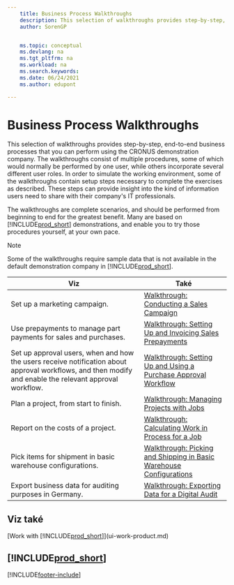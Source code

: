 ```yaml
---
    title: Business Process Walkthroughs
    description: This selection of walkthroughs provides step-by-step, end-to-end business processes that you can perform using the CRONUS demonstration company.
    author: SorenGP


    ms.topic: conceptual
    ms.devlang: na
    ms.tgt_pltfrm: na
    ms.workload: na
    ms.search.keywords:
    ms.date: 06/24/2021
    ms.author: edupont

---
```

# Business Process Walkthroughs

This selection of walkthroughs provides step-by-step, end-to-end business processes that you can perform using the CRONUS demonstration company. The walkthroughs consist of multiple procedures, some of which would normally be performed by one user, while others incorporate several different user roles. In order to simulate the working environment, some of the walkthroughs contain setup steps necessary to complete the exercises as described. These steps can provide insight into the kind of information users need to share with their company's IT professionals.

The walkthroughs are complete scenarios, and should be performed from beginning to end for the greatest benefit. Many are based on [!INCLUDE[prod_short](includes/prod_short.md)] demonstrations, and enable you to try those procedures yourself, at your own pace.

> [!NOTE]
> Some of the walkthroughs require sample data that is not available in the default demonstration company in [!INCLUDE[prod_short](includes/prod_short.md)]. <!--For more information, see [Sandbox Environments](admin-sandbox-environments.md). -->

| Viz | Také |
|--------|---------|  
| Set up a marketing campaign. | [Walkthrough: Conducting a Sales Campaign](walkthrough-conducting-a-sales-campaign.md) |
| Use prepayments to manage part payments for sales and purchases. <!-- **Requires complete sample data** --> | [Walkthrough: Setting Up and Invoicing Sales Prepayments](walkthrough-setting-up-and-invoicing-sales-prepayments.md) |
| Set up approval users, when and how the users receive notification about approval workflows, and then modify and enable the relevant approval workflow. | [Walkthrough: Setting Up and Using a Purchase Approval Workflow](walkthrough-setting-up-and-using-a-purchase-approval-workflow.md) |
| Plan a project, from start to finish. <!-- **Requires complete sample data** --> | [Walkthrough: Managing Projects with Jobs](walkthrough-managing-projects-with-jobs.md) |
| Report on the costs of a project. <!-- **Requires complete sample data** --> | [Walkthrough: Calculating Work in Process for a Job](walkthrough-calculating-work-in-process-for-a-job.md) |
| Pick items for shipment in basic warehouse configurations. <!-- **Requires complete sample data** --> | [Walkthrough: Picking and Shipping in Basic Warehouse Configurations](walkthrough-picking-and-shipping-in-basic-warehousing.md) |
| Export business data for auditing purposes in Germany. | [Walkthrough: Exporting Data for a Digital Audit](LocalFunctionality/Germany/walkthrough-exporting-data-for-a-digital-audit.md) |

<!-- |Assemble and ship items that are customized on the sales order. **Requires complete sample data** |[Walkthrough: Selling, Assembling, and Shipping Kits](walkthrough-selling-assembling-and-shipping-kits.md)|   -->
<!-- |Plan supply orders to fulfill demand automatically. **Requires complete sample data** |[Walkthrough: Planning Supplies Automatically](walkthrough-planning-supplies-automatically.md)|   -->
<!-- |Plan supply orders to fulfill demand manually. **Requires complete sample data** |[Walkthrough: Planning Supplies Manually](walkthrough-planning-supplies-manually.md)|   -->
<!-- |Put received items away in basic warehouse configurations. **Requires complete sample data** |[Walkthrough: Receiving and Putting Away in Basic Warehouse Configurations](walkthrough-receiving-and-putting-away-in-basic-warehousing.md)|   -->
<!-- |Put received items away in advanced warehouse configurations. **Requires complete sample data**|[Walkthrough: Receiving and Putting Away in advanced warehouse configurations](walkthrough-receiving-and-putting-away-in-advanced-warehousing.md)|   -->
<!-- |Perform defects management. **Requires complete sample data** |[Walkthrough: Tracing Serial-Lot Numbers](walkthrough-tracing-serial-lot-numbers.md)| -->

## Viz také

[Work with [!INCLUDE[prod_short](includes/prod_short.md)]](ui-work-product.md)

## [!INCLUDE[prod_short](includes/free_trial_md.md)]


[!INCLUDE[footer-include](includes/footer-banner.md)]
